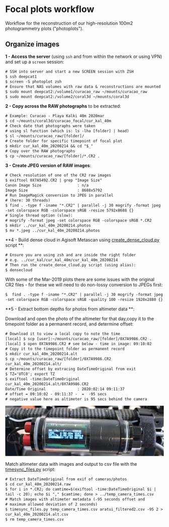 # Focal plots workflow

Workflow for the reconstruction of our high-resolution 100m2 photogrammetry plots ("photoplots"). 

## Organize images

**1 - Access the server** (using `ssh` and from within the network or using VPN) and set up a `screen` session:

```shell
# SSH into server and start a new SCREEN session with ZSH
$ ssh deepcat1
$ screen -S photoplot zsh
# Ensure that NAS volumes with raw data & reconstructions are mounted
$ sudo mount deepcat2:/volume1/curacao_raw ~/mounts/curacao_raw
$ sudo mount deepcat2:/volume2/coral3d ~/mounts/coral3d
```

**2 - Copy across the RAW photographs** to be extracted:

```shell
# Example: Curacao - Playa Kalki 40m 2020mar
$ cd ~/mounts/coral3d/curacao_focal/cur_kal_40m
# Check date that photographs were taken
# using sl function (which is: ls -lha [folder] | head)
$ sl ~/mounts/curacao_raw/[folder]/
# Create folder for specific timepoint of focal plot
$ mkdir cur_kal_40m_20200214 && cd "$_"
# Copy over the RAW photographs
$ cp ~/mounts/curacao_raw/[folder]/*.CR2 .
```

**3 - Create JPEG version of RAW images**:

```shell
# Check resolution of one of the CR2 raw images
$ exiftool 0X7A5492.CR2 | grep "Image Size"
Canon Image Size                : n/a
Image Size                      : 8688x5792
# Run ImageMagick conversion to JPEG in parallel
# (here: 30 threads)
$ find . -type f -iname "*.CR2" | parallel -j 30 mogrify -format jpeg -set colorspace RGB -colorspace sRGB -resize 5792x8688 {}
# Single thread option (slow):
# mogrify -format jpeg -set colorspace RGB -colorspace sRGB *.CR2
$ mkdir ../cur_kal_40m_20200214.photos
$ mv *.jpeg ../cur_kal_40m_20200214.photos
```

**4 - Build dense cloud in Agisoft Metascan using [create_dense_cloud.py](scripts/create_dense_cloud.py) script **:

```shell
# Ensure you are using zsh and are inside the right folder
# e.g. ../cur_kal/cur_kal_40m/cur_kal_40m_20200214
# Then run the create_dense_cloud.py script (using alias):
$ densecloud
```

With some of the Mar-2019 plots there are some issues with the original CR2 files - for these we will need to do non-lossy conversion to  JPEGs first:

```shell
$  find . -type f -iname "*.CR2" | parallel -j 30 mogrify -format jpeg -set colorspace RGB -colorspace sRGB -quality 100 -resize 1920x2880 {}
```



**5 - Extract bottom depths for photos from altimeter data **:

Download and open the photo of the altimeter for that day,copy it to the timepoint folder as a permanent record, and determine offset:

```shell
# Download it to view a local copy to note the time
[local] $ scp [user]:~/mounts/curacao_raw/[folder]/0X7A9986.CR2 .
[local] $ open 0X7A9986.CR2 # see below - time in image: 09:10:02
# Copy it to the timepoint folder as permanent record
$ mkdir cur_kal_40m_20200214.alt
$ cp ~/mounts/curacao_raw/[folder]/0X7A9986.CR2 cur_kal_40m_20200214.alt/
# Determine offset by extracing DateTimeOriginal from exit
$ TZ='UTC0'; export TZ
$ exiftool -time:DateTimeOriginal cur_kal_40m_20200214.alt/0X7A9986.CR2
Date/Time Original              : 2020:02:14 09:11:37
# offset = 09:10:02 - 09:11:37 -  =  -95 secs
# negative value here as altimeter is 95 secs behind the camera
```

![altimeter](images/altimeter.png)

Match altimeter data with images and output to csv file with the [timesync_files.py](scripts/timesync_files.py) script:

```shell
# Extract DateTimeOriginal from exif of cameras/photos
$ cd cur_kal_40m_20200214.raw
$ for i in *.CR2; do camtime=$(exiftool -time:DateTimeOriginal $i | tail -c 20); echo $i "," $camtime; done > ../temp_camera_times.csv
# Match images with altimeter metadata (-95 seconds offset and
# maximum allowed deviation of 2 seconds)
$ timesync_files.py temp_camera_times.csv aratui_filtered2.csv -95 2 > cur_kal_40m_20200214.alt.csv
$ rm temp_camera_times.csv
```

